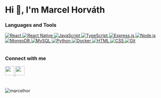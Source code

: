 <h1>Hi <span class="wave-hand">👋</span>, I'm Marcel Horváth</h1>
<p> </p>

<h3>Languages and Tools</h3>
<div>
  <a href="https://reactjs.org/" target="_blank">
    <img src="https://img.shields.io/badge/-React-61DAFB?style=flat&logo=react&logoColor=white" alt="React">
  </a>
  <a href="https://reactnative.dev/" target="_blank">
    <img src="https://img.shields.io/badge/-React%20Native-61DAFB?style=flat&logo=react&logoColor=white" alt="React Native">
  </a>
  <a href="https://developer.mozilla.org/cs/docs/Web/JavaScript" target="_blank">
    <img src="https://img.shields.io/badge/-JavaScript-F7DF1E?style=flat&logo=javascript&logoColor=black" alt="JavaScript">
  </a>
  <a href="https://www.typescriptlang.org/" target="_blank">
    <img src="https://img.shields.io/badge/-TypeScript-3178C6?style=flat&logo=typescript&logoColor=white" alt="TypeScript">
  </a>
  <a href="https://expressjs.com/" target="_blank">
    <img src="https://img.shields.io/badge/-Express.js-000000?style=flat&logo=express&logoColor=white" alt="Express.js">
  </a>
  <a href="https://nodejs.org/" target="_blank">
    <img src="https://img.shields.io/badge/-Node.js-339933?style=flat&logo=node.js&logoColor=white" alt="Node.js">
  </a>
  <a href="https://www.mongodb.com/" target="_blank">
    <img src="https://img.shields.io/badge/-MongoDB-47A248?style=flat&logo=mongodb&logoColor=white" alt="MongoDB">
  </a>
  <a href="https://www.mysql.com/" target="_blank">
    <img src="https://img.shields.io/badge/-MySQL-4479A1?style=flat&logo=mysql&logoColor=white" alt="MySQL">
  </a>
  <a href="https://www.python.org/" target="_blank">
    <img src="https://img.shields.io/badge/-Python-3776AB?style=flat&logo=python&logoColor=white" alt="Python">
  </a>
  <a href="https://www.docker.com/" target="_blank">
    <img src="https://img.shields.io/badge/-Docker-2496ED?style=flat&logo=docker&logoColor=white" alt="Docker">
  </a>
  <a href="https://www.w3.org/html/" target="_blank">
    <img src="https://img.shields.io/badge/-HTML-E34F26?style=flat&logo=html5&logoColor=white" alt="HTML">
  </a>
  <a href="https://www.w3.org/Style/CSS/Overview.en.html" target="_blank">
    <img src="https://img.shields.io/badge/-CSS-1572B6?style=flat&logo=css3&logoColor=white" alt="CSS">
  </a>
  <a href="https://git-scm.com/" target="_blank">
    <img src="https://img.shields.io/badge/-Git-F05032?style=flat&logo=git&logoColor=white" alt="Git">
  </a>
</div>

#

<h3 align="left">Connect with me</h3>
<p align="left">
<a href="https://www.linkedin.com/in/marcel-hor/" target="blank"><img height=30 src="https://cdn.jsdelivr.net/gh/devicons/devicon/icons/linkedin/linkedin-original.svg" />
  </a>
  <a href="https://www.instagram.com/marcelus_h/" target="blank"><img height=30 src="https://cdn.myshoptet.com/usr/www.dobrycider.cz/user/documents/upload/instagram-icon.png" />
  </a>
</p>

#

<p><img align="center" src="https://github-readme-streak-stats.herokuapp.com/?user=marcelhor&" alt="marcelhor" /></p>
